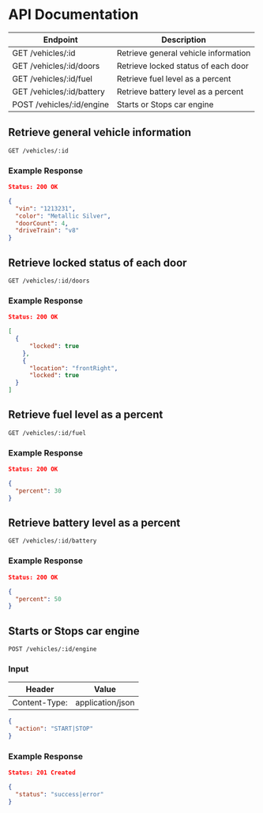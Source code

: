 # API Documentation

|Endpoint|Description|
|---|---|
|GET /vehicles/:id|Retrieve general vehicle information|
|GET /vehicles/:id/doors|Retrieve locked status of each door|
|GET /vehicles/:id/fuel|Retrieve fuel level as a percent|
|GET /vehicles/:id/battery|Retrieve battery level as a percent|
|POST /vehicles/:id/engine|Starts or Stops car engine|


## Retrieve general vehicle information

```
GET /vehicles/:id
```
### Example Response

```json
Status: 200 OK

{
  "vin": "1213231",
  "color": "Metallic Silver",
  "doorCount": 4,
  "driveTrain": "v8"
}

```

## Retrieve locked status of each door

```
GET /vehicles/:id/doors
```
### Example Response

```json
Status: 200 OK

[
  {
      "locked": true
    },
    {
      "location": "frontRight",
      "locked": true
  } 
]

```

## Retrieve fuel level as a percent

```
GET /vehicles/:id/fuel
```
### Example Response

```json
Status: 200 OK

{
  "percent": 30
}

```

## Retrieve battery level as a percent

```
GET /vehicles/:id/battery
```
### Example Response

```json
Status: 200 OK

{
  "percent": 50
}

```

## Starts or Stops car engine

```
POST /vehicles/:id/engine
```

### Input

|Header|Value|
|---|---|
|Content-Type:|application/json|

```json
{
  "action": "START|STOP"
}
```

### Example Response

```json
Status: 201 Created

{
  "status": "success|error"
}
```
